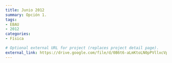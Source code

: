 ```yaml
---
title: Junio 2012
summary: Opción 1.
tags:
- EBAU
- 2012
categories:
- Física

# Optional external URL for project (replaces project detail page).
external_link: https://drive.google.com/file/d/0B6t6-aLmKtoLN0pPVllxcVpaWUU/view
---
```

